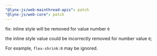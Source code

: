 ```yaml
---
"@lynx-js/web-mainthread-apis": patch
"@lynx-js/web-core": patch
---
```


fix: inline style will be removed for value number `0`

the inline style value could be incorrectly removed for number value `0`;

For example, `flex-shrink:0` may be ignored.
